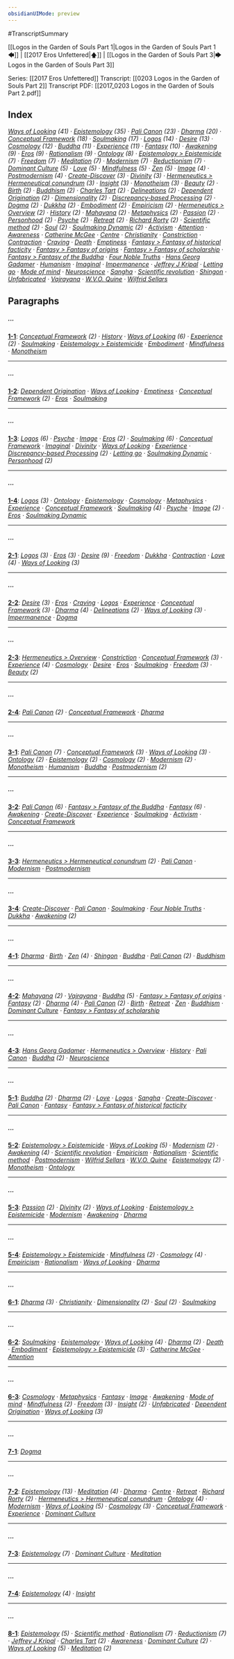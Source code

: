 ```yaml
---
obsidianUIMode: preview
---
```

#TranscriptSummary

[[Logos in the Garden of Souls Part 1|Logos in the Garden of Souls Part 1 🡄]] | [[2017 Eros Unfettered|🡅]] | [[Logos in the Garden of Souls Part 3|🡆 Logos in the Garden of Souls Part 3]]

Series: [[2017 Eros Unfettered]]
Transcript: [[0203 Logos in the Garden of Souls Part 2]]
Transcript PDF: [[2017_0203 Logos in the Garden of Souls Part 2.pdf]]

## Index
<span class="counts">_<a data-href="Ways of Looking" href="Ways+of+Looking" class="internal-link" target="_blank" rel="noopener">Ways of Looking</a> (41) · <a data-href="Epistemology" href="Epistemology" class="internal-link" target="_blank" rel="noopener">Epistemology</a> (35) · <a data-href="Pali Canon" href="Pali+Canon" class="internal-link" target="_blank" rel="noopener">Pali Canon</a> (23) · <a data-href="Dharma" href="Dharma" class="internal-link" target="_blank" rel="noopener">Dharma</a> (20) · <a data-href="Conceptual Framework" href="Conceptual+Framework" class="internal-link" target="_blank" rel="noopener">Conceptual Framework</a> (18) · <a data-href="Soulmaking" href="Soulmaking" class="internal-link" target="_blank" rel="noopener">Soulmaking</a> (17) · <a data-href="Logos" href="Logos" class="internal-link" target="_blank" rel="noopener">Logos</a> (14) · <a data-href="Desire" href="Desire" class="internal-link" target="_blank" rel="noopener">Desire</a> (13) · <a data-href="Cosmology" href="Cosmology" class="internal-link" target="_blank" rel="noopener">Cosmology</a> (12) · <a data-href="Buddha" href="Buddha" class="internal-link" target="_blank" rel="noopener">Buddha</a> (11) · <a data-href="Experience" href="Experience" class="internal-link" target="_blank" rel="noopener">Experience</a> (11) · <a data-href="Fantasy" href="Fantasy" class="internal-link" target="_blank" rel="noopener">Fantasy</a> (10) · <a data-href="Awakening" href="Awakening" class="internal-link" target="_blank" rel="noopener">Awakening</a> (9) · <a data-href="Eros" href="Eros" class="internal-link" target="_blank" rel="noopener">Eros</a> (9) · <a data-href="Rationalism" href="Rationalism" class="internal-link" target="_blank" rel="noopener">Rationalism</a> (9) · <a data-href="Ontology" href="Ontology" class="internal-link" target="_blank" rel="noopener">Ontology</a> (8) · <a data-href="Epistemology#Epistemicide" href="Epistemology#Epistemicide" class="internal-link" target="_blank" rel="noopener">Epistemology &gt; Epistemicide</a> (7) · <a data-href="Freedom" href="Freedom" class="internal-link" target="_blank" rel="noopener">Freedom</a> (7) · <a data-href="Meditation" href="Meditation" class="internal-link" target="_blank" rel="noopener">Meditation</a> (7) · <a data-href="Modernism" href="Modernism" class="internal-link" target="_blank" rel="noopener">Modernism</a> (7) · <a data-href="Reductionism" href="Reductionism" class="internal-link" target="_blank" rel="noopener">Reductionism</a> (7) · <a data-href="Dominant Culture" href="Dominant+Culture" class="internal-link" target="_blank" rel="noopener">Dominant Culture</a> (5) · <a data-href="Love" href="Love" class="internal-link" target="_blank" rel="noopener">Love</a> (5) · <a data-href="Mindfulness" href="Mindfulness" class="internal-link" target="_blank" rel="noopener">Mindfulness</a> (5) · <a data-href="Zen" href="Zen" class="internal-link" target="_blank" rel="noopener">Zen</a> (5) · <a data-href="Image" href="Image" class="internal-link" target="_blank" rel="noopener">Image</a> (4) · <a data-href="Postmodernism" href="Postmodernism" class="internal-link" target="_blank" rel="noopener">Postmodernism</a> (4) · <a data-href="Create-Discover" href="Create-Discover" class="internal-link" target="_blank" rel="noopener">Create-Discover</a> (3) · <a data-href="Divinity" href="Divinity" class="internal-link" target="_blank" rel="noopener">Divinity</a> (3) · <a data-href="Hermeneutics#Hermeneutical conundrum" href="Hermeneutics#Hermeneutical+conundrum" class="internal-link" target="_blank" rel="noopener">Hermeneutics &gt; Hermeneutical conundrum</a> (3) · <a data-href="Insight" href="Insight" class="internal-link" target="_blank" rel="noopener">Insight</a> (3) · <a data-href="Monotheism" href="Monotheism" class="internal-link" target="_blank" rel="noopener">Monotheism</a> (3) · <a data-href="Beauty" href="Beauty" class="internal-link" target="_blank" rel="noopener">Beauty</a> (2) · <a data-href="Birth" href="Birth" class="internal-link" target="_blank" rel="noopener">Birth</a> (2) · <a data-href="Buddhism" href="Buddhism" class="internal-link" target="_blank" rel="noopener">Buddhism</a> (2) · <a data-href="Charles Tart" href="Charles+Tart" class="internal-link" target="_blank" rel="noopener">Charles Tart</a> (2) · <a data-href="Delineations" href="Delineations" class="internal-link" target="_blank" rel="noopener">Delineations</a> (2) · <a data-href="Dependent Origination" href="Dependent+Origination" class="internal-link" target="_blank" rel="noopener">Dependent Origination</a> (2) · <a data-href="Dimensionality" href="Dimensionality" class="internal-link" target="_blank" rel="noopener">Dimensionality</a> (2) · <a data-href="Discrepancy-based Processing" href="Discrepancy-based+Processing" class="internal-link" target="_blank" rel="noopener">Discrepancy-based Processing</a> (2) · <a data-href="Dogma" href="Dogma" class="internal-link" target="_blank" rel="noopener">Dogma</a> (2) · <a data-href="Dukkha" href="Dukkha" class="internal-link" target="_blank" rel="noopener">Dukkha</a> (2) · <a data-href="Embodiment" href="Embodiment" class="internal-link" target="_blank" rel="noopener">Embodiment</a> (2) · <a data-href="Empiricism" href="Empiricism" class="internal-link" target="_blank" rel="noopener">Empiricism</a> (2) · <a data-href="Hermeneutics#Overview" href="Hermeneutics#Overview" class="internal-link" target="_blank" rel="noopener">Hermeneutics &gt; Overview</a> (2) · <a data-href="History" href="History" class="internal-link" target="_blank" rel="noopener">History</a> (2) · <a data-href="Mahayana" href="Mahayana" class="internal-link" target="_blank" rel="noopener">Mahayana</a> (2) · <a data-href="Metaphysics" href="Metaphysics" class="internal-link" target="_blank" rel="noopener">Metaphysics</a> (2) · <a data-href="Passion" href="Passion" class="internal-link" target="_blank" rel="noopener">Passion</a> (2) · <a data-href="Personhood" href="Personhood" class="internal-link" target="_blank" rel="noopener">Personhood</a> (2) · <a data-href="Psyche" href="Psyche" class="internal-link" target="_blank" rel="noopener">Psyche</a> (2) · <a data-href="Retreat" href="Retreat" class="internal-link" target="_blank" rel="noopener">Retreat</a> (2) · <a data-href="Richard Rorty" href="Richard+Rorty" class="internal-link" target="_blank" rel="noopener">Richard Rorty</a> (2) · <a data-href="Scientific method" href="Scientific+method" class="internal-link" target="_blank" rel="noopener">Scientific method</a> (2) · <a data-href="Soul" href="Soul" class="internal-link" target="_blank" rel="noopener">Soul</a> (2) · <a data-href="Soulmaking Dynamic" href="Soulmaking+Dynamic" class="internal-link" target="_blank" rel="noopener">Soulmaking Dynamic</a> (2) · <a data-href="Activism" href="Activism" class="internal-link" target="_blank" rel="noopener">Activism</a> · <a data-href="Attention" href="Attention" class="internal-link" target="_blank" rel="noopener">Attention</a> · <a data-href="Awareness" href="Awareness" class="internal-link" target="_blank" rel="noopener">Awareness</a> · <a data-href="Catherine McGee" href="Catherine+McGee" class="internal-link" target="_blank" rel="noopener">Catherine McGee</a> · <a data-href="Centre" href="Centre" class="internal-link" target="_blank" rel="noopener">Centre</a> · <a data-href="Christianity" href="Christianity" class="internal-link" target="_blank" rel="noopener">Christianity</a> · <a data-href="Constriction" href="Constriction" class="internal-link" target="_blank" rel="noopener">Constriction</a> · <a data-href="Contraction" href="Contraction" class="internal-link" target="_blank" rel="noopener">Contraction</a> · <a data-href="Craving" href="Craving" class="internal-link" target="_blank" rel="noopener">Craving</a> · <a data-href="Death" href="Death" class="internal-link" target="_blank" rel="noopener">Death</a> · <a data-href="Emptiness" href="Emptiness" class="internal-link" target="_blank" rel="noopener">Emptiness</a> · <a data-href="Fantasy#Fantasy of historical facticity" href="Fantasy#Fantasy+of+historical+facticity" class="internal-link" target="_blank" rel="noopener">Fantasy &gt; Fantasy of historical facticity</a> · <a data-href="Fantasy#Fantasy of origins" href="Fantasy#Fantasy+of+origins" class="internal-link" target="_blank" rel="noopener">Fantasy &gt; Fantasy of origins</a> · <a data-href="Fantasy#Fantasy of scholarship" href="Fantasy#Fantasy+of+scholarship" class="internal-link" target="_blank" rel="noopener">Fantasy &gt; Fantasy of scholarship</a> · <a data-href="Fantasy#Fantasy of the Buddha" href="Fantasy#Fantasy+of+the+Buddha" class="internal-link" target="_blank" rel="noopener">Fantasy &gt; Fantasy of the Buddha</a> · <a data-href="Four Noble Truths" href="Four+Noble+Truths" class="internal-link" target="_blank" rel="noopener">Four Noble Truths</a> · <a data-href="Hans Georg Gadamer" href="Hans+Georg+Gadamer" class="internal-link" target="_blank" rel="noopener">Hans Georg Gadamer</a> · <a data-href="Humanism" href="Humanism" class="internal-link" target="_blank" rel="noopener">Humanism</a> · <a data-href="Imaginal" href="Imaginal" class="internal-link" target="_blank" rel="noopener">Imaginal</a> · <a data-href="Impermanence" href="Impermanence" class="internal-link" target="_blank" rel="noopener">Impermanence</a> · <a data-href="Jeffrey J Kripal" href="Jeffrey+J+Kripal" class="internal-link" target="_blank" rel="noopener">Jeffrey J Kripal</a> · <a data-href="Letting go" href="Letting+go" class="internal-link" target="_blank" rel="noopener">Letting go</a> · <a data-href="Mode of mind" href="Mode+of+mind" class="internal-link" target="_blank" rel="noopener">Mode of mind</a> · <a data-href="Neuroscience" href="Neuroscience" class="internal-link" target="_blank" rel="noopener">Neuroscience</a> · <a data-href="Sangha" href="Sangha" class="internal-link" target="_blank" rel="noopener">Sangha</a> · <a data-href="Scientific revolution" href="Scientific+revolution" class="internal-link" target="_blank" rel="noopener">Scientific revolution</a> · <a data-href="Shingon" href="Shingon" class="internal-link" target="_blank" rel="noopener">Shingon</a> · <a data-href="Unfabricated" href="Unfabricated" class="internal-link" target="_blank" rel="noopener">Unfabricated</a> · <a data-href="Vajrayana" href="Vajrayana" class="internal-link" target="_blank" rel="noopener">Vajrayana</a> · <a data-href="W.V.O. Quine" href="W.V.O.+Quine" class="internal-link" target="_blank" rel="noopener">W.V.O. Quine</a> · <a data-href="Wilfrid Sellars" href="Wilfrid+Sellars" class="internal-link" target="_blank" rel="noopener">Wilfrid Sellars</a>_</span>
<br/>

## Paragraphs

##### ...
<span class="counts">**<a data-href="0203 Logos in the Garden of Souls Part 2#^1-1" href="0203+Logos+in+the+Garden+of+Souls+Part+2#^1-1" class="internal-link" target="_blank" rel="noopener">1-1</a>**: _<a data-href="Conceptual Framework" href="Conceptual+Framework" class="internal-link" target="_blank" rel="noopener">Conceptual Framework</a> (2) · <a data-href="History" href="History" class="internal-link" target="_blank" rel="noopener">History</a> · <a data-href="Ways of Looking" href="Ways+of+Looking" class="internal-link" target="_blank" rel="noopener">Ways of Looking</a> (6) · <a data-href="Experience" href="Experience" class="internal-link" target="_blank" rel="noopener">Experience</a> (2) · <a data-href="Soulmaking" href="Soulmaking" class="internal-link" target="_blank" rel="noopener">Soulmaking</a> · <a data-href="Epistemology#Epistemicide" href="Epistemology#Epistemicide" class="internal-link" target="_blank" rel="noopener">Epistemology &gt; Epistemicide</a> · <a data-href="Embodiment" href="Embodiment" class="internal-link" target="_blank" rel="noopener">Embodiment</a> · <a data-href="Mindfulness" href="Mindfulness" class="internal-link" target="_blank" rel="noopener">Mindfulness</a> · <a data-href="Monotheism" href="Monotheism" class="internal-link" target="_blank" rel="noopener">Monotheism</a>_</span>

---
##### ...
<span class="counts">**<a data-href="0203 Logos in the Garden of Souls Part 2#^1-2" href="0203+Logos+in+the+Garden+of+Souls+Part+2#^1-2" class="internal-link" target="_blank" rel="noopener">1-2</a>**: _<a data-href="Dependent Origination" href="Dependent+Origination" class="internal-link" target="_blank" rel="noopener">Dependent Origination</a> · <a data-href="Ways of Looking" href="Ways+of+Looking" class="internal-link" target="_blank" rel="noopener">Ways of Looking</a> · <a data-href="Emptiness" href="Emptiness" class="internal-link" target="_blank" rel="noopener">Emptiness</a> · <a data-href="Conceptual Framework" href="Conceptual+Framework" class="internal-link" target="_blank" rel="noopener">Conceptual Framework</a> (2) · <a data-href="Eros" href="Eros" class="internal-link" target="_blank" rel="noopener">Eros</a> · <a data-href="Soulmaking" href="Soulmaking" class="internal-link" target="_blank" rel="noopener">Soulmaking</a>_</span>

---
##### ...
<span class="counts">**<a data-href="0203 Logos in the Garden of Souls Part 2#^1-3" href="0203+Logos+in+the+Garden+of+Souls+Part+2#^1-3" class="internal-link" target="_blank" rel="noopener">1-3</a>**: _<a data-href="Logos" href="Logos" class="internal-link" target="_blank" rel="noopener">Logos</a> (6) · <a data-href="Psyche" href="Psyche" class="internal-link" target="_blank" rel="noopener">Psyche</a> · <a data-href="Image" href="Image" class="internal-link" target="_blank" rel="noopener">Image</a> · <a data-href="Eros" href="Eros" class="internal-link" target="_blank" rel="noopener">Eros</a> (2) · <a data-href="Soulmaking" href="Soulmaking" class="internal-link" target="_blank" rel="noopener">Soulmaking</a> (6) · <a data-href="Conceptual Framework" href="Conceptual+Framework" class="internal-link" target="_blank" rel="noopener">Conceptual Framework</a> · <a data-href="Imaginal" href="Imaginal" class="internal-link" target="_blank" rel="noopener">Imaginal</a> · <a data-href="Divinity" href="Divinity" class="internal-link" target="_blank" rel="noopener">Divinity</a> · <a data-href="Ways of Looking" href="Ways+of+Looking" class="internal-link" target="_blank" rel="noopener">Ways of Looking</a> · <a data-href="Experience" href="Experience" class="internal-link" target="_blank" rel="noopener">Experience</a> · <a data-href="Discrepancy-based Processing" href="Discrepancy-based+Processing" class="internal-link" target="_blank" rel="noopener">Discrepancy-based Processing</a> (2) · <a data-href="Letting go" href="Letting+go" class="internal-link" target="_blank" rel="noopener">Letting go</a> · <a data-href="Soulmaking Dynamic" href="Soulmaking+Dynamic" class="internal-link" target="_blank" rel="noopener">Soulmaking Dynamic</a> · <a data-href="Personhood" href="Personhood" class="internal-link" target="_blank" rel="noopener">Personhood</a> (2)_</span>

---
##### ...
<span class="counts">**<a data-href="0203 Logos in the Garden of Souls Part 2#^1-4" href="0203+Logos+in+the+Garden+of+Souls+Part+2#^1-4" class="internal-link" target="_blank" rel="noopener">1-4</a>**: _<a data-href="Logos" href="Logos" class="internal-link" target="_blank" rel="noopener">Logos</a> (3) · <a data-href="Ontology" href="Ontology" class="internal-link" target="_blank" rel="noopener">Ontology</a> · <a data-href="Epistemology" href="Epistemology" class="internal-link" target="_blank" rel="noopener">Epistemology</a> · <a data-href="Cosmology" href="Cosmology" class="internal-link" target="_blank" rel="noopener">Cosmology</a> · <a data-href="Metaphysics" href="Metaphysics" class="internal-link" target="_blank" rel="noopener">Metaphysics</a> · <a data-href="Experience" href="Experience" class="internal-link" target="_blank" rel="noopener">Experience</a> · <a data-href="Conceptual Framework" href="Conceptual+Framework" class="internal-link" target="_blank" rel="noopener">Conceptual Framework</a> · <a data-href="Soulmaking" href="Soulmaking" class="internal-link" target="_blank" rel="noopener">Soulmaking</a> (4) · <a data-href="Psyche" href="Psyche" class="internal-link" target="_blank" rel="noopener">Psyche</a> · <a data-href="Image" href="Image" class="internal-link" target="_blank" rel="noopener">Image</a> (2) · <a data-href="Eros" href="Eros" class="internal-link" target="_blank" rel="noopener">Eros</a> · <a data-href="Soulmaking Dynamic" href="Soulmaking+Dynamic" class="internal-link" target="_blank" rel="noopener">Soulmaking Dynamic</a>_</span>

---
##### ...
<span class="counts">**<a data-href="0203 Logos in the Garden of Souls Part 2#^2-1" href="0203+Logos+in+the+Garden+of+Souls+Part+2#^2-1" class="internal-link" target="_blank" rel="noopener">2-1</a>**: _<a data-href="Logos" href="Logos" class="internal-link" target="_blank" rel="noopener">Logos</a> (3) · <a data-href="Eros" href="Eros" class="internal-link" target="_blank" rel="noopener">Eros</a> (3) · <a data-href="Desire" href="Desire" class="internal-link" target="_blank" rel="noopener">Desire</a> (9) · <a data-href="Freedom" href="Freedom" class="internal-link" target="_blank" rel="noopener">Freedom</a> · <a data-href="Dukkha" href="Dukkha" class="internal-link" target="_blank" rel="noopener">Dukkha</a> · <a data-href="Contraction" href="Contraction" class="internal-link" target="_blank" rel="noopener">Contraction</a> · <a data-href="Love" href="Love" class="internal-link" target="_blank" rel="noopener">Love</a> (4) · <a data-href="Ways of Looking" href="Ways+of+Looking" class="internal-link" target="_blank" rel="noopener">Ways of Looking</a> (3)_</span>

---
##### ...
<span class="counts">**<a data-href="0203 Logos in the Garden of Souls Part 2#^2-2" href="0203+Logos+in+the+Garden+of+Souls+Part+2#^2-2" class="internal-link" target="_blank" rel="noopener">2-2</a>**: _<a data-href="Desire" href="Desire" class="internal-link" target="_blank" rel="noopener">Desire</a> (3) · <a data-href="Eros" href="Eros" class="internal-link" target="_blank" rel="noopener">Eros</a> · <a data-href="Craving" href="Craving" class="internal-link" target="_blank" rel="noopener">Craving</a> · <a data-href="Logos" href="Logos" class="internal-link" target="_blank" rel="noopener">Logos</a> · <a data-href="Experience" href="Experience" class="internal-link" target="_blank" rel="noopener">Experience</a> · <a data-href="Conceptual Framework" href="Conceptual+Framework" class="internal-link" target="_blank" rel="noopener">Conceptual Framework</a> (3) · <a data-href="Dharma" href="Dharma" class="internal-link" target="_blank" rel="noopener">Dharma</a> (4) · <a data-href="Delineations" href="Delineations" class="internal-link" target="_blank" rel="noopener">Delineations</a> (2) · <a data-href="Ways of Looking" href="Ways+of+Looking" class="internal-link" target="_blank" rel="noopener">Ways of Looking</a> (3) · <a data-href="Impermanence" href="Impermanence" class="internal-link" target="_blank" rel="noopener">Impermanence</a> · <a data-href="Dogma" href="Dogma" class="internal-link" target="_blank" rel="noopener">Dogma</a>_</span>

---
##### ...
<span class="counts">**<a data-href="0203 Logos in the Garden of Souls Part 2#^2-3" href="0203+Logos+in+the+Garden+of+Souls+Part+2#^2-3" class="internal-link" target="_blank" rel="noopener">2-3</a>**: _<a data-href="Hermeneutics#Overview" href="Hermeneutics#Overview" class="internal-link" target="_blank" rel="noopener">Hermeneutics &gt; Overview</a> · <a data-href="Constriction" href="Constriction" class="internal-link" target="_blank" rel="noopener">Constriction</a> · <a data-href="Conceptual Framework" href="Conceptual+Framework" class="internal-link" target="_blank" rel="noopener">Conceptual Framework</a> (3) · <a data-href="Experience" href="Experience" class="internal-link" target="_blank" rel="noopener">Experience</a> (4) · <a data-href="Cosmology" href="Cosmology" class="internal-link" target="_blank" rel="noopener">Cosmology</a> · <a data-href="Desire" href="Desire" class="internal-link" target="_blank" rel="noopener">Desire</a> · <a data-href="Eros" href="Eros" class="internal-link" target="_blank" rel="noopener">Eros</a> · <a data-href="Soulmaking" href="Soulmaking" class="internal-link" target="_blank" rel="noopener">Soulmaking</a> · <a data-href="Freedom" href="Freedom" class="internal-link" target="_blank" rel="noopener">Freedom</a> (3) · <a data-href="Beauty" href="Beauty" class="internal-link" target="_blank" rel="noopener">Beauty</a> (2)_</span>

---
##### ...
<span class="counts">**<a data-href="0203 Logos in the Garden of Souls Part 2#^2-4" href="0203+Logos+in+the+Garden+of+Souls+Part+2#^2-4" class="internal-link" target="_blank" rel="noopener">2-4</a>**: _<a data-href="Pali Canon" href="Pali+Canon" class="internal-link" target="_blank" rel="noopener">Pali Canon</a> (2) · <a data-href="Conceptual Framework" href="Conceptual+Framework" class="internal-link" target="_blank" rel="noopener">Conceptual Framework</a> · <a data-href="Dharma" href="Dharma" class="internal-link" target="_blank" rel="noopener">Dharma</a>_</span>

---
##### ...
<span class="counts">**<a data-href="0203 Logos in the Garden of Souls Part 2#^3-1" href="0203+Logos+in+the+Garden+of+Souls+Part+2#^3-1" class="internal-link" target="_blank" rel="noopener">3-1</a>**: _<a data-href="Pali Canon" href="Pali+Canon" class="internal-link" target="_blank" rel="noopener">Pali Canon</a> (7) · <a data-href="Conceptual Framework" href="Conceptual+Framework" class="internal-link" target="_blank" rel="noopener">Conceptual Framework</a> (3) · <a data-href="Ways of Looking" href="Ways+of+Looking" class="internal-link" target="_blank" rel="noopener">Ways of Looking</a> (3) · <a data-href="Ontology" href="Ontology" class="internal-link" target="_blank" rel="noopener">Ontology</a> (2) · <a data-href="Epistemology" href="Epistemology" class="internal-link" target="_blank" rel="noopener">Epistemology</a> (2) · <a data-href="Cosmology" href="Cosmology" class="internal-link" target="_blank" rel="noopener">Cosmology</a> (2) · <a data-href="Modernism" href="Modernism" class="internal-link" target="_blank" rel="noopener">Modernism</a> (2) · <a data-href="Monotheism" href="Monotheism" class="internal-link" target="_blank" rel="noopener">Monotheism</a> · <a data-href="Humanism" href="Humanism" class="internal-link" target="_blank" rel="noopener">Humanism</a> · <a data-href="Buddha" href="Buddha" class="internal-link" target="_blank" rel="noopener">Buddha</a> · <a data-href="Postmodernism" href="Postmodernism" class="internal-link" target="_blank" rel="noopener">Postmodernism</a> (2)_</span>

---
##### ...
<span class="counts">**<a data-href="0203 Logos in the Garden of Souls Part 2#^3-2" href="0203+Logos+in+the+Garden+of+Souls+Part+2#^3-2" class="internal-link" target="_blank" rel="noopener">3-2</a>**: _<a data-href="Pali Canon" href="Pali+Canon" class="internal-link" target="_blank" rel="noopener">Pali Canon</a> (6) · <a data-href="Fantasy#Fantasy of the Buddha" href="Fantasy#Fantasy+of+the+Buddha" class="internal-link" target="_blank" rel="noopener">Fantasy &gt; Fantasy of the Buddha</a> · <a data-href="Fantasy" href="Fantasy" class="internal-link" target="_blank" rel="noopener">Fantasy</a> (6) · <a data-href="Awakening" href="Awakening" class="internal-link" target="_blank" rel="noopener">Awakening</a> · <a data-href="Create-Discover" href="Create-Discover" class="internal-link" target="_blank" rel="noopener">Create-Discover</a> · <a data-href="Experience" href="Experience" class="internal-link" target="_blank" rel="noopener">Experience</a> · <a data-href="Soulmaking" href="Soulmaking" class="internal-link" target="_blank" rel="noopener">Soulmaking</a> · <a data-href="Activism" href="Activism" class="internal-link" target="_blank" rel="noopener">Activism</a> · <a data-href="Conceptual Framework" href="Conceptual+Framework" class="internal-link" target="_blank" rel="noopener">Conceptual Framework</a>_</span>

---
##### ...
<span class="counts">**<a data-href="0203 Logos in the Garden of Souls Part 2#^3-3" href="0203+Logos+in+the+Garden+of+Souls+Part+2#^3-3" class="internal-link" target="_blank" rel="noopener">3-3</a>**: _<a data-href="Hermeneutics#Hermeneutical conundrum" href="Hermeneutics#Hermeneutical+conundrum" class="internal-link" target="_blank" rel="noopener">Hermeneutics &gt; Hermeneutical conundrum</a> (2) · <a data-href="Pali Canon" href="Pali+Canon" class="internal-link" target="_blank" rel="noopener">Pali Canon</a> · <a data-href="Modernism" href="Modernism" class="internal-link" target="_blank" rel="noopener">Modernism</a> · <a data-href="Postmodernism" href="Postmodernism" class="internal-link" target="_blank" rel="noopener">Postmodernism</a>_</span>

---
##### ...
<span class="counts">**<a data-href="0203 Logos in the Garden of Souls Part 2#^3-4" href="0203+Logos+in+the+Garden+of+Souls+Part+2#^3-4" class="internal-link" target="_blank" rel="noopener">3-4</a>**: _<a data-href="Create-Discover" href="Create-Discover" class="internal-link" target="_blank" rel="noopener">Create-Discover</a> · <a data-href="Pali Canon" href="Pali+Canon" class="internal-link" target="_blank" rel="noopener">Pali Canon</a> · <a data-href="Soulmaking" href="Soulmaking" class="internal-link" target="_blank" rel="noopener">Soulmaking</a> · <a data-href="Four Noble Truths" href="Four+Noble+Truths" class="internal-link" target="_blank" rel="noopener">Four Noble Truths</a> · <a data-href="Dukkha" href="Dukkha" class="internal-link" target="_blank" rel="noopener">Dukkha</a> · <a data-href="Awakening" href="Awakening" class="internal-link" target="_blank" rel="noopener">Awakening</a> (2)_</span>

---
##### ...
<span class="counts">**<a data-href="0203 Logos in the Garden of Souls Part 2#^4-1" href="0203+Logos+in+the+Garden+of+Souls+Part+2#^4-1" class="internal-link" target="_blank" rel="noopener">4-1</a>**: _<a data-href="Dharma" href="Dharma" class="internal-link" target="_blank" rel="noopener">Dharma</a> · <a data-href="Birth" href="Birth" class="internal-link" target="_blank" rel="noopener">Birth</a> · <a data-href="Zen" href="Zen" class="internal-link" target="_blank" rel="noopener">Zen</a> (4) · <a data-href="Shingon" href="Shingon" class="internal-link" target="_blank" rel="noopener">Shingon</a> · <a data-href="Buddha" href="Buddha" class="internal-link" target="_blank" rel="noopener">Buddha</a> · <a data-href="Pali Canon" href="Pali+Canon" class="internal-link" target="_blank" rel="noopener">Pali Canon</a> (2) · <a data-href="Buddhism" href="Buddhism" class="internal-link" target="_blank" rel="noopener">Buddhism</a>_</span>

---
##### ...
<span class="counts">**<a data-href="0203 Logos in the Garden of Souls Part 2#^4-2" href="0203+Logos+in+the+Garden+of+Souls+Part+2#^4-2" class="internal-link" target="_blank" rel="noopener">4-2</a>**: _<a data-href="Mahayana" href="Mahayana" class="internal-link" target="_blank" rel="noopener">Mahayana</a> (2) · <a data-href="Vajrayana" href="Vajrayana" class="internal-link" target="_blank" rel="noopener">Vajrayana</a> · <a data-href="Buddha" href="Buddha" class="internal-link" target="_blank" rel="noopener">Buddha</a> (5) · <a data-href="Fantasy#Fantasy of origins" href="Fantasy#Fantasy+of+origins" class="internal-link" target="_blank" rel="noopener">Fantasy &gt; Fantasy of origins</a> · <a data-href="Fantasy" href="Fantasy" class="internal-link" target="_blank" rel="noopener">Fantasy</a> (2) · <a data-href="Dharma" href="Dharma" class="internal-link" target="_blank" rel="noopener">Dharma</a> (4) · <a data-href="Pali Canon" href="Pali+Canon" class="internal-link" target="_blank" rel="noopener">Pali Canon</a> (2) · <a data-href="Birth" href="Birth" class="internal-link" target="_blank" rel="noopener">Birth</a> · <a data-href="Retreat" href="Retreat" class="internal-link" target="_blank" rel="noopener">Retreat</a> · <a data-href="Zen" href="Zen" class="internal-link" target="_blank" rel="noopener">Zen</a> · <a data-href="Buddhism" href="Buddhism" class="internal-link" target="_blank" rel="noopener">Buddhism</a> · <a data-href="Dominant Culture" href="Dominant+Culture" class="internal-link" target="_blank" rel="noopener">Dominant Culture</a> · <a data-href="Fantasy#Fantasy of scholarship" href="Fantasy#Fantasy+of+scholarship" class="internal-link" target="_blank" rel="noopener">Fantasy &gt; Fantasy of scholarship</a>_</span>

---
##### ...
<span class="counts">**<a data-href="0203 Logos in the Garden of Souls Part 2#^4-3" href="0203+Logos+in+the+Garden+of+Souls+Part+2#^4-3" class="internal-link" target="_blank" rel="noopener">4-3</a>**: _<a data-href="Hans Georg Gadamer" href="Hans+Georg+Gadamer" class="internal-link" target="_blank" rel="noopener">Hans Georg Gadamer</a> · <a data-href="Hermeneutics#Overview" href="Hermeneutics#Overview" class="internal-link" target="_blank" rel="noopener">Hermeneutics &gt; Overview</a> · <a data-href="History" href="History" class="internal-link" target="_blank" rel="noopener">History</a> · <a data-href="Pali Canon" href="Pali+Canon" class="internal-link" target="_blank" rel="noopener">Pali Canon</a> · <a data-href="Buddha" href="Buddha" class="internal-link" target="_blank" rel="noopener">Buddha</a> (2) · <a data-href="Neuroscience" href="Neuroscience" class="internal-link" target="_blank" rel="noopener">Neuroscience</a>_</span>

---
##### ...
<span class="counts">**<a data-href="0203 Logos in the Garden of Souls Part 2#^5-1" href="0203+Logos+in+the+Garden+of+Souls+Part+2#^5-1" class="internal-link" target="_blank" rel="noopener">5-1</a>**: _<a data-href="Buddha" href="Buddha" class="internal-link" target="_blank" rel="noopener">Buddha</a> (2) · <a data-href="Dharma" href="Dharma" class="internal-link" target="_blank" rel="noopener">Dharma</a> (2) · <a data-href="Love" href="Love" class="internal-link" target="_blank" rel="noopener">Love</a> · <a data-href="Logos" href="Logos" class="internal-link" target="_blank" rel="noopener">Logos</a> · <a data-href="Sangha" href="Sangha" class="internal-link" target="_blank" rel="noopener">Sangha</a> · <a data-href="Create-Discover" href="Create-Discover" class="internal-link" target="_blank" rel="noopener">Create-Discover</a> · <a data-href="Pali Canon" href="Pali+Canon" class="internal-link" target="_blank" rel="noopener">Pali Canon</a> · <a data-href="Fantasy" href="Fantasy" class="internal-link" target="_blank" rel="noopener">Fantasy</a> · <a data-href="Fantasy#Fantasy of historical facticity" href="Fantasy#Fantasy+of+historical+facticity" class="internal-link" target="_blank" rel="noopener">Fantasy &gt; Fantasy of historical facticity</a>_</span>

---
##### ...
<span class="counts">**<a data-href="0203 Logos in the Garden of Souls Part 2#^5-2" href="0203+Logos+in+the+Garden+of+Souls+Part+2#^5-2" class="internal-link" target="_blank" rel="noopener">5-2</a>**: _<a data-href="Epistemology#Epistemicide" href="Epistemology#Epistemicide" class="internal-link" target="_blank" rel="noopener">Epistemology &gt; Epistemicide</a> · <a data-href="Ways of Looking" href="Ways+of+Looking" class="internal-link" target="_blank" rel="noopener">Ways of Looking</a> (5) · <a data-href="Modernism" href="Modernism" class="internal-link" target="_blank" rel="noopener">Modernism</a> (2) · <a data-href="Awakening" href="Awakening" class="internal-link" target="_blank" rel="noopener">Awakening</a> (4) · <a data-href="Scientific revolution" href="Scientific+revolution" class="internal-link" target="_blank" rel="noopener">Scientific revolution</a> · <a data-href="Empiricism" href="Empiricism" class="internal-link" target="_blank" rel="noopener">Empiricism</a> · <a data-href="Rationalism" href="Rationalism" class="internal-link" target="_blank" rel="noopener">Rationalism</a> · <a data-href="Scientific method" href="Scientific+method" class="internal-link" target="_blank" rel="noopener">Scientific method</a> · <a data-href="Postmodernism" href="Postmodernism" class="internal-link" target="_blank" rel="noopener">Postmodernism</a> · <a data-href="Wilfrid Sellars" href="Wilfrid+Sellars" class="internal-link" target="_blank" rel="noopener">Wilfrid Sellars</a> · <a data-href="W.V.O. Quine" href="W.V.O.+Quine" class="internal-link" target="_blank" rel="noopener">W.V.O. Quine</a> · <a data-href="Epistemology" href="Epistemology" class="internal-link" target="_blank" rel="noopener">Epistemology</a> (2) · <a data-href="Monotheism" href="Monotheism" class="internal-link" target="_blank" rel="noopener">Monotheism</a> · <a data-href="Ontology" href="Ontology" class="internal-link" target="_blank" rel="noopener">Ontology</a>_</span>

---
##### ...
<span class="counts">**<a data-href="0203 Logos in the Garden of Souls Part 2#^5-3" href="0203+Logos+in+the+Garden+of+Souls+Part+2#^5-3" class="internal-link" target="_blank" rel="noopener">5-3</a>**: _<a data-href="Passion" href="Passion" class="internal-link" target="_blank" rel="noopener">Passion</a> (2) · <a data-href="Divinity" href="Divinity" class="internal-link" target="_blank" rel="noopener">Divinity</a> (2) · <a data-href="Ways of Looking" href="Ways+of+Looking" class="internal-link" target="_blank" rel="noopener">Ways of Looking</a> · <a data-href="Epistemology#Epistemicide" href="Epistemology#Epistemicide" class="internal-link" target="_blank" rel="noopener">Epistemology &gt; Epistemicide</a> · <a data-href="Modernism" href="Modernism" class="internal-link" target="_blank" rel="noopener">Modernism</a> · <a data-href="Awakening" href="Awakening" class="internal-link" target="_blank" rel="noopener">Awakening</a> · <a data-href="Dharma" href="Dharma" class="internal-link" target="_blank" rel="noopener">Dharma</a>_</span>

---
##### ...
<span class="counts">**<a data-href="0203 Logos in the Garden of Souls Part 2#^5-4" href="0203+Logos+in+the+Garden+of+Souls+Part+2#^5-4" class="internal-link" target="_blank" rel="noopener">5-4</a>**: _<a data-href="Epistemology#Epistemicide" href="Epistemology#Epistemicide" class="internal-link" target="_blank" rel="noopener">Epistemology &gt; Epistemicide</a> · <a data-href="Mindfulness" href="Mindfulness" class="internal-link" target="_blank" rel="noopener">Mindfulness</a> (2) · <a data-href="Cosmology" href="Cosmology" class="internal-link" target="_blank" rel="noopener">Cosmology</a> (4) · <a data-href="Empiricism" href="Empiricism" class="internal-link" target="_blank" rel="noopener">Empiricism</a> · <a data-href="Rationalism" href="Rationalism" class="internal-link" target="_blank" rel="noopener">Rationalism</a> · <a data-href="Ways of Looking" href="Ways+of+Looking" class="internal-link" target="_blank" rel="noopener">Ways of Looking</a> · <a data-href="Dharma" href="Dharma" class="internal-link" target="_blank" rel="noopener">Dharma</a>_</span>

---
##### ...
<span class="counts">**<a data-href="0203 Logos in the Garden of Souls Part 2#^6-1" href="0203+Logos+in+the+Garden+of+Souls+Part+2#^6-1" class="internal-link" target="_blank" rel="noopener">6-1</a>**: _<a data-href="Dharma" href="Dharma" class="internal-link" target="_blank" rel="noopener">Dharma</a> (3) · <a data-href="Christianity" href="Christianity" class="internal-link" target="_blank" rel="noopener">Christianity</a> · <a data-href="Dimensionality" href="Dimensionality" class="internal-link" target="_blank" rel="noopener">Dimensionality</a> (2) · <a data-href="Soul" href="Soul" class="internal-link" target="_blank" rel="noopener">Soul</a> (2) · <a data-href="Soulmaking" href="Soulmaking" class="internal-link" target="_blank" rel="noopener">Soulmaking</a>_</span>

---
##### ...
<span class="counts">**<a data-href="0203 Logos in the Garden of Souls Part 2#^6-2" href="0203+Logos+in+the+Garden+of+Souls+Part+2#^6-2" class="internal-link" target="_blank" rel="noopener">6-2</a>**: _<a data-href="Soulmaking" href="Soulmaking" class="internal-link" target="_blank" rel="noopener">Soulmaking</a> · <a data-href="Epistemology" href="Epistemology" class="internal-link" target="_blank" rel="noopener">Epistemology</a> · <a data-href="Ways of Looking" href="Ways+of+Looking" class="internal-link" target="_blank" rel="noopener">Ways of Looking</a> (4) · <a data-href="Dharma" href="Dharma" class="internal-link" target="_blank" rel="noopener">Dharma</a> (2) · <a data-href="Death" href="Death" class="internal-link" target="_blank" rel="noopener">Death</a> · <a data-href="Embodiment" href="Embodiment" class="internal-link" target="_blank" rel="noopener">Embodiment</a> · <a data-href="Epistemology#Epistemicide" href="Epistemology#Epistemicide" class="internal-link" target="_blank" rel="noopener">Epistemology &gt; Epistemicide</a> (3) · <a data-href="Catherine McGee" href="Catherine+McGee" class="internal-link" target="_blank" rel="noopener">Catherine McGee</a> · <a data-href="Attention" href="Attention" class="internal-link" target="_blank" rel="noopener">Attention</a>_</span>

---
##### ...
<span class="counts">**<a data-href="0203 Logos in the Garden of Souls Part 2#^6-3" href="0203+Logos+in+the+Garden+of+Souls+Part+2#^6-3" class="internal-link" target="_blank" rel="noopener">6-3</a>**: _<a data-href="Cosmology" href="Cosmology" class="internal-link" target="_blank" rel="noopener">Cosmology</a> · <a data-href="Metaphysics" href="Metaphysics" class="internal-link" target="_blank" rel="noopener">Metaphysics</a> · <a data-href="Fantasy" href="Fantasy" class="internal-link" target="_blank" rel="noopener">Fantasy</a> · <a data-href="Image" href="Image" class="internal-link" target="_blank" rel="noopener">Image</a> · <a data-href="Awakening" href="Awakening" class="internal-link" target="_blank" rel="noopener">Awakening</a> · <a data-href="Mode of mind" href="Mode+of+mind" class="internal-link" target="_blank" rel="noopener">Mode of mind</a> · <a data-href="Mindfulness" href="Mindfulness" class="internal-link" target="_blank" rel="noopener">Mindfulness</a> (2) · <a data-href="Freedom" href="Freedom" class="internal-link" target="_blank" rel="noopener">Freedom</a> (3) · <a data-href="Insight" href="Insight" class="internal-link" target="_blank" rel="noopener">Insight</a> (2) · <a data-href="Unfabricated" href="Unfabricated" class="internal-link" target="_blank" rel="noopener">Unfabricated</a> · <a data-href="Dependent Origination" href="Dependent+Origination" class="internal-link" target="_blank" rel="noopener">Dependent Origination</a> · <a data-href="Ways of Looking" href="Ways+of+Looking" class="internal-link" target="_blank" rel="noopener">Ways of Looking</a> (3)_</span>

---
##### ...
<span class="counts">**<a data-href="0203 Logos in the Garden of Souls Part 2#^7-1" href="0203+Logos+in+the+Garden+of+Souls+Part+2#^7-1" class="internal-link" target="_blank" rel="noopener">7-1</a>**: _<a data-href="Dogma" href="Dogma" class="internal-link" target="_blank" rel="noopener">Dogma</a>_</span>

---
##### ...
<span class="counts">**<a data-href="0203 Logos in the Garden of Souls Part 2#^7-2" href="0203+Logos+in+the+Garden+of+Souls+Part+2#^7-2" class="internal-link" target="_blank" rel="noopener">7-2</a>**: _<a data-href="Epistemology" href="Epistemology" class="internal-link" target="_blank" rel="noopener">Epistemology</a> (13) · <a data-href="Meditation" href="Meditation" class="internal-link" target="_blank" rel="noopener">Meditation</a> (4) · <a data-href="Dharma" href="Dharma" class="internal-link" target="_blank" rel="noopener">Dharma</a> · <a data-href="Centre" href="Centre" class="internal-link" target="_blank" rel="noopener">Centre</a> · <a data-href="Retreat" href="Retreat" class="internal-link" target="_blank" rel="noopener">Retreat</a> · <a data-href="Richard Rorty" href="Richard+Rorty" class="internal-link" target="_blank" rel="noopener">Richard Rorty</a> (2) · <a data-href="Hermeneutics#Hermeneutical conundrum" href="Hermeneutics#Hermeneutical+conundrum" class="internal-link" target="_blank" rel="noopener">Hermeneutics &gt; Hermeneutical conundrum</a> · <a data-href="Ontology" href="Ontology" class="internal-link" target="_blank" rel="noopener">Ontology</a> (4) · <a data-href="Modernism" href="Modernism" class="internal-link" target="_blank" rel="noopener">Modernism</a> · <a data-href="Ways of Looking" href="Ways+of+Looking" class="internal-link" target="_blank" rel="noopener">Ways of Looking</a> (5) · <a data-href="Cosmology" href="Cosmology" class="internal-link" target="_blank" rel="noopener">Cosmology</a> (3) · <a data-href="Conceptual Framework" href="Conceptual+Framework" class="internal-link" target="_blank" rel="noopener">Conceptual Framework</a> · <a data-href="Experience" href="Experience" class="internal-link" target="_blank" rel="noopener">Experience</a> · <a data-href="Dominant Culture" href="Dominant+Culture" class="internal-link" target="_blank" rel="noopener">Dominant Culture</a>_</span>

---
##### ...
<span class="counts">**<a data-href="0203 Logos in the Garden of Souls Part 2#^7-3" href="0203+Logos+in+the+Garden+of+Souls+Part+2#^7-3" class="internal-link" target="_blank" rel="noopener">7-3</a>**: _<a data-href="Epistemology" href="Epistemology" class="internal-link" target="_blank" rel="noopener">Epistemology</a> (7) · <a data-href="Dominant Culture" href="Dominant+Culture" class="internal-link" target="_blank" rel="noopener">Dominant Culture</a> · <a data-href="Meditation" href="Meditation" class="internal-link" target="_blank" rel="noopener">Meditation</a>_</span>

---
##### ...
<span class="counts">**<a data-href="0203 Logos in the Garden of Souls Part 2#^7-4" href="0203+Logos+in+the+Garden+of+Souls+Part+2#^7-4" class="internal-link" target="_blank" rel="noopener">7-4</a>**: _<a data-href="Epistemology" href="Epistemology" class="internal-link" target="_blank" rel="noopener">Epistemology</a> (4) · <a data-href="Insight" href="Insight" class="internal-link" target="_blank" rel="noopener">Insight</a>_</span>

---
##### ...
<span class="counts">**<a data-href="0203 Logos in the Garden of Souls Part 2#^8-1" href="0203+Logos+in+the+Garden+of+Souls+Part+2#^8-1" class="internal-link" target="_blank" rel="noopener">8-1</a>**: _<a data-href="Epistemology" href="Epistemology" class="internal-link" target="_blank" rel="noopener">Epistemology</a> (5) · <a data-href="Scientific method" href="Scientific+method" class="internal-link" target="_blank" rel="noopener">Scientific method</a> · <a data-href="Rationalism" href="Rationalism" class="internal-link" target="_blank" rel="noopener">Rationalism</a> (7) · <a data-href="Reductionism" href="Reductionism" class="internal-link" target="_blank" rel="noopener">Reductionism</a> (7) · <a data-href="Jeffrey J Kripal" href="Jeffrey+J+Kripal" class="internal-link" target="_blank" rel="noopener">Jeffrey J Kripal</a> · <a data-href="Charles Tart" href="Charles+Tart" class="internal-link" target="_blank" rel="noopener">Charles Tart</a> (2) · <a data-href="Awareness" href="Awareness" class="internal-link" target="_blank" rel="noopener">Awareness</a> · <a data-href="Dominant Culture" href="Dominant+Culture" class="internal-link" target="_blank" rel="noopener">Dominant Culture</a> (2) · <a data-href="Ways of Looking" href="Ways+of+Looking" class="internal-link" target="_blank" rel="noopener">Ways of Looking</a> (5) · <a data-href="Meditation" href="Meditation" class="internal-link" target="_blank" rel="noopener">Meditation</a> (2)_</span>
